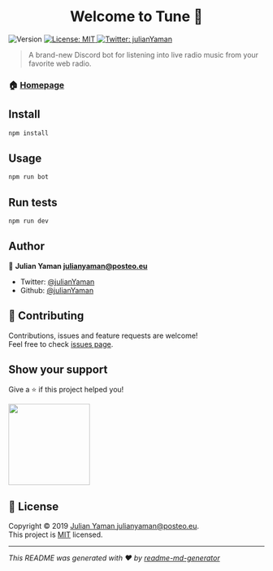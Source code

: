 <h1 align="center">Welcome to Tune 👋</h1>
<p>
  <img alt="Version" src="https://img.shields.io/badge/version-v1.0.0-blue.svg?cacheSeconds=2592000" />
  <a href="https://github.com/julianYaman/tune/blob/master/LICENSE">
    <img alt="License: MIT" src="https://img.shields.io/badge/License-MIT-yellow.svg" target="_blank" />
  </a>
  <a href="https://twitter.com/julianYaman">
    <img alt="Twitter: julianYaman" src="https://img.shields.io/twitter/follow/julianYaman.svg?style=social" target="_blank" />
  </a>
</p>

> A brand-new Discord bot for listening into live radio music from your favorite web radio.

### 🏠 [Homepage](https://github.com/julianYaman/tune)

## Install

```sh
npm install
```

## Usage

```sh
npm run bot
```

## Run tests

```sh
npm run dev
```

## Author

👤 **Julian Yaman <julianyaman@posteo.eu>**

* Twitter: [@julianYaman](https://twitter.com/julianYaman)
* Github: [@julianYaman](https://github.com/julianYaman)

## 🤝 Contributing

Contributions, issues and feature requests are welcome!<br />Feel free to check [issues page](https://github.com/julianYaman/tune/issues).

## Show your support

Give a ⭐️ if this project helped you!

<a href="https://www.patreon.com/user?u=23070184">
  <img src="https://c5.patreon.com/external/logo/become_a_patron_button@2x.png" width="160">
</a>

## 📝 License

Copyright © 2019 [Julian Yaman <julianyaman@posteo.eu>](https://github.com/julianYaman).<br />
This project is [MIT](https://github.com/julianYaman/tune/blob/master/LICENSE) licensed.

***
_This README was generated with ❤️ by [readme-md-generator](https://github.com/kefranabg/readme-md-generator)_